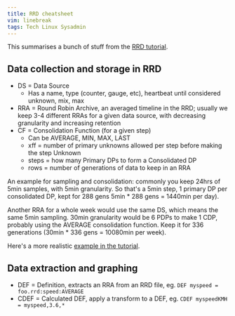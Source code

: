 ```yaml
---
title: RRD cheatsheet
vim: linebreak
tags: Tech Linux Sysadmin
---
```


This summarises a bunch of stuff from the [RRD tutorial](http://oss.oetiker.ch/rrdtool/tut/rrdtutorial.en.html).

## Data collection and storage in RRD

* DS = Data Source
    * Has a name, type (counter, gauge, etc), heartbeat until considered unknown, mix, max
* RRA = Round Robin Archive, an averaged timeline in the RRD; usually we keep 3-4 different RRAs for a given data source, with decreasing granularity and increasing retention
* CF = Consolidation Function (for a given step)
    * Can be AVERAGE, MIN, MAX, LAST
    * xff = number of primary unknowns allowed per step before making the step Unknown
    * steps = how many Primary DPs to form a Consolidated DP
    * rows = number of generations of data to keep in an RRA

An example for sampling and consolidation: commonly you keep 24hrs of 5min samples, with 5min granularity. So that's a 5min step, 1 primary DP per consolidated DP, kept for 288 gens 5min * 288 gens = 1440min per day).

Another RRA for a whole week would use the same DS, which means the same 5min sampling. 30min granularity would be 6 PDPs to make 1 CDP, probably using the AVERAGE consolidation function. Keep it for 336 generations (30min * 336 gens = 10080min per week).

Here's a more realistic [example in the tutorial](http://oss.oetiker.ch/rrdtool/tut/rrdtutorial.en.html#IA_Real_World_Example).


## Data extraction and graphing

* DEF = Definition, extracts an RRA from an RRD file, eg. `DEF myspeed = foo.rrd:speed:AVERAGE`
* CDEF = Calculated DEF, apply a transform to a DEF, eg. `CDEF myspeedKMH = myspeed,3.6,*`
